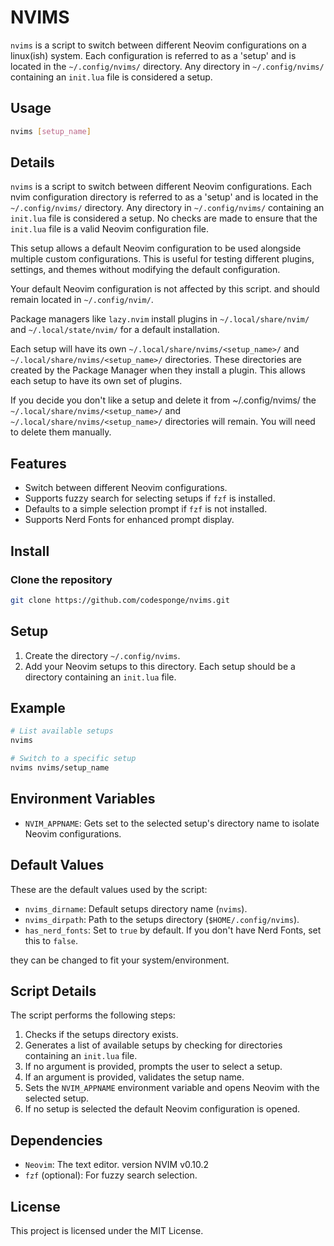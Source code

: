 # NVIMS

`nvims` is a script to switch between different Neovim configurations on a linux(ish) system. 
Each configuration is referred to as a 'setup' and is located in 
the `~/.config/nvims/` directory. 
Any directory in `~/.config/nvims/` containing 
an `init.lua` file is considered a setup.

## Usage

```sh
nvims [setup_name]
```

## Details

`nvims` is a script to switch between different Neovim configurations. 
Each nvim configuration directory is referred to as a 'setup' and is located in 
the `~/.config/nvims/` directory. Any directory in `~/.config/nvims/` 
containing an `init.lua` file is considered a setup.
No checks are made to ensure that the `init.lua` file is a valid Neovim
configuration file.

This setup allows a default Neovim configuration to be used alongside
multiple custom configurations. This is useful for testing different
plugins, settings, and themes without modifying the default configuration.

Your default Neovim configuration is not affected by this script.
and should remain located in `~/.config/nvim/`.

Package managers like `lazy.nvim` install plugins in `~/.local/share/nvim/`
and `~/.local/state/nvim/` for a default installation.

Each setup will have its own `~/.local/share/nvims/<setup_name>/` 
and `~/.local/share/nvims/<setup_name>/` directories.  These directories
are created by the Package Manager when they install a plugin. 
This allows each setup to have its own set of plugins.

If you decide you don't like a setup and delete it from ~/.config/nvims/
the `~/.local/share/nvims/<setup_name>/` and `~/.local/share/nvims/<setup_name>/`
directories will remain.  You will need to delete them manually.

## Features

- Switch between different Neovim configurations.
- Supports fuzzy search for selecting setups if `fzf` is installed.
- Defaults to a simple selection prompt if `fzf` is not installed.
- Supports Nerd Fonts for enhanced prompt display.
## Install

### Clone the repository
```sh
git clone https://github.com/codesponge/nvims.git
```
## Setup

1. Create the directory `~/.config/nvims`.
2. Add your Neovim setups to this directory.
   Each setup should be a directory containing an `init.lua` file.

## Example

```sh
# List available setups
nvims

# Switch to a specific setup
nvims nvims/setup_name
```

## Environment Variables

- `NVIM_APPNAME`: Gets set to the selected setup's directory name to 
  isolate Neovim configurations.

## Default Values

These are the default values used by the script:

- `nvims_dirname`: Default setups directory name (`nvims`).
- `nvims_dirpath`: Path to the setups directory (`$HOME/.config/nvims`).
- `has_nerd_fonts`: Set to `true` by default. If you don't have Nerd Fonts, set this to `false`.

they can be changed to fit your system/environment.

## Script Details

The script performs the following steps:

1. Checks if the setups directory exists.
2. Generates a list of available setups by checking for directories containing an `init.lua` file.
3. If no argument is provided, prompts the user to select a setup.
4. If an argument is provided, validates the setup name.
5. Sets the `NVIM_APPNAME` environment variable and opens Neovim with the selected setup.
6. If no setup is selected the default Neovim configuration is opened.

## Dependencies
- `Neovim`: The text editor. version NVIM v0.10.2
- `fzf` (optional): For fuzzy search selection.

## License

This project is licensed under the MIT License.

